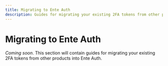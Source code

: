 ```yaml
---
title: Migrating to Ente Auth
description: Guides for migrating your existing 2FA tokens from other products into Ente Auth
---
```


# Migrating to Ente Auth

_Coming soon_. This section will contain guides for migrating your existing 2FA
tokens from other products into Ente Auth.
